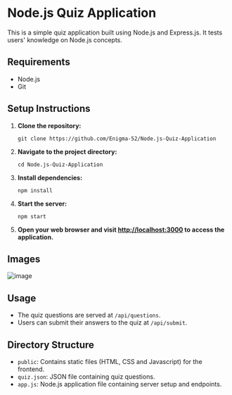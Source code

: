 # Node.js Quiz Application

This is a simple quiz application built using Node.js and Express.js. It tests users' knowledge on Node.js concepts.

## Requirements

- Node.js
- Git

## Setup Instructions

1. **Clone the repository:**

   ```
   git clone https://github.com/Enigma-52/Node.js-Quiz-Application
   ```

2. **Navigate to the project directory:**

   ```
   cd Node.js-Quiz-Application
   ```

3. **Install dependencies:**

   ```
   npm install
   ```

4. **Start the server:**

   ```
   npm start
   ```

5. **Open your web browser and visit [http://localhost:3000](http://localhost:3000) to access the application.**

## Images

![image](https://github.com/Enigma-52/Node.js-Quiz-Application/assets/95529619/d8f51743-e716-49ff-878b-80c9f5b8334b)

## Usage

- The quiz questions are served at `/api/questions`.
- Users can submit their answers to the quiz at `/api/submit`.

## Directory Structure

- `public`: Contains static files (HTML, CSS and Javascript) for the frontend.
- `quiz.json`: JSON file containing quiz questions.
- `app.js`: Node.js application file containing server setup and endpoints.

